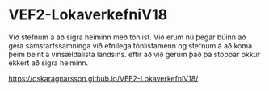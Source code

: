 # VEF2-LokaverkefniV18

Við stefnum á að sigra heiminn með tónlist. Við erum nú þegar búinn að gera samstarfssamninga við efnilega tónlistamenn og stefnum á að koma þeim beint á vinsældalista landsins. eftir að við gerum það þá stoppar okkur ekkert að sigra heiminn.

https://oskaragnarsson.github.io/VEF2-LokaverkefniV18/

